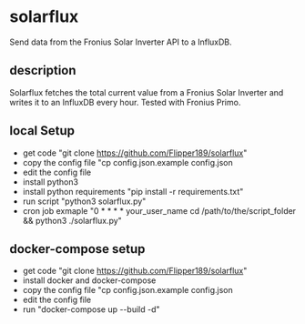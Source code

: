 # solarflux
Send data from the Fronius Solar Inverter API to a InfluxDB.

## description
Solarflux fetches the total current value from a Fronius Solar Inverter and writes it to an InfluxDB every hour.
Tested with Fronius Primo.

## local Setup
- get code "git clone https://github.com/Flipper189/solarflux"
- copy the config file "cp config.json.example config.json
- edit the config file
- install python3
- install python requirements "pip install -r requirements.txt"
- run script "python3 solarflux.py"
- cron job exmaple "0 * * * * your_user_name cd /path/to/the/script_folder && python3 ./solarflux.py"

## docker-compose setup
- get code "git clone https://github.com/Flipper189/solarflux"
- install docker and docker-compose
- copy the config file "cp config.json.example config.json
- edit the config file
- run "docker-compose up --build -d"